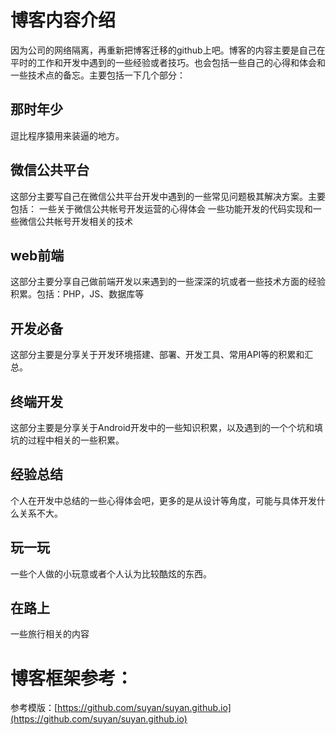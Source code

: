 # 博客内容介绍

因为公司的网络隔离，再重新把博客迁移的github上吧。博客的内容主要是自己在平时的工作和开发中遇到的一些经验或者技巧。也会包括一些自己的心得和体会和一些技术点的备忘。主要包括一下几个部分：
## 那时年少

逗比程序猿用来装逼的地方。

## 微信公共平台 

这部分主要写自己在微信公共平台开发中遇到的一些常见问题极其解决方案。主要包括： 一些关于微信公共帐号开发运营的心得体会 一些功能开发的代码实现和一些微信公共帐号开发相关的技术

## web前端 

这部分主要分享自己做前端开发以来遇到的一些深深的坑或者一些技术方面的经验积累。包括：PHP，JS、数据库等

## 开发必备

这部分主要是分享关于开发环境搭建、部署、开发工具、常用API等的积累和汇总。

## 终端开发

这部分主要是分享关于Android开发中的一些知识积累，以及遇到的一个个坑和填坑的过程中相关的一些积累。

## 经验总结

个人在开发中总结的一些心得体会吧，更多的是从设计等角度，可能与具体开发什么关系不大。

## 玩一玩

一些个人做的小玩意或者个人认为比较酷炫的东西。

## 在路上

一些旅行相关的内容


# 博客框架参考：

参考模版：[https://github.com/suyan/suyan.github.io](https://github.com/suyan/suyan.github.io)
